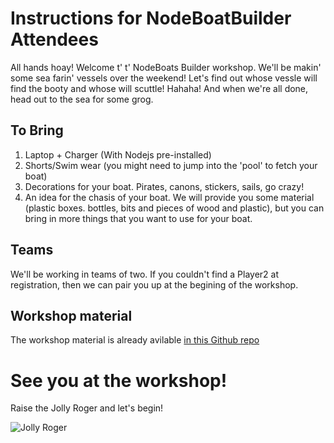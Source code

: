 # Instructions for NodeBoatBuilder Attendees

All hands hoay! Welcome t' t' NodeBoats Builder workshop. We'll be makin' some sea farin' vessels over the weekend! Let's find out whose vessle will find the booty and whose will scuttle! Hahaha! And when we're all done, head out to the sea for some grog.

## To Bring

1. Laptop + Charger (With Nodejs pre-installed)
2. Shorts/Swim wear (you might need to jump into the 'pool' to fetch your boat)
3. Decorations for your boat. Pirates, canons, stickers, sails, go crazy!
4. An idea for the chasis of your boat. We will provide you some material (plastic boxes. bottles, bits and pieces of wood and plastic), but you can bring in more things that you want to use for your boat.

## Teams

We'll be working in teams of two. If you couldn't find a Player2 at registration, then we can pair you up at the begining of the workshop.


## Workshop material

The workshop material is already avilable [in this Github repo](https://github.com/notthetup/nodeboatbuilder)


# See you at the workshop!

Raise the Jolly Roger and let's begin!

![Jolly Roger](img/jollyroger.jpg)
